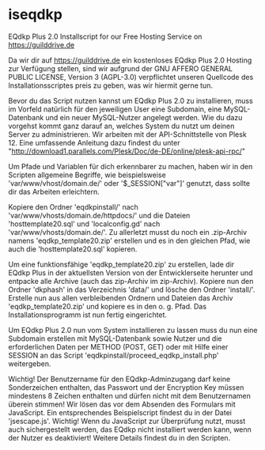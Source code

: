 # iseqdkp
EQdkp Plus 2.0 Installscript for our Free Hosting Service on https://guilddrive.de

Da wir dir auf https://guilddrive.de ein kostenloses EQdkp Plus 2.0 Hosting zur Verfügung stellen, sind wir aufgrund der GNU AFFERO GENERAL PUBLIC LICENSE, Version 3 (AGPL-3.0) verpflichtet unseren Quellcode des Installationsscriptes preis zu geben, was wir hiermit gerne tun.

Bevor du das Script nutzen kannst um EQdkp Plus 2.0 zu installieren, muss im Vorfeld natürlich für den jeweiligen User eine Subdomain, eine MySQL-Datenbank und ein neuer MySQL-Nutzer angelegt werden. Wie du dazu vorgehst kommt ganz darauf an, welches System du nutzt um deinen Server zu administrieren. Wir arbeiten mit der API-Schnittstelle von Plesk 12. Eine umfassende Anleitung dazu findest du unter "http://download1.parallels.com/Plesk/Doc/de-DE/online/plesk-api-rpc/"

Um Pfade und Variablen für dich erkennbarer zu machen, haben wir in den Scripten allgemeine Begriffe, wie beispielsweise 'var/www/vhost/domain.de/' oder '$_SESSION["var"]' genutzt, dass sollte dir das Arbeiten erleichtern.

Kopiere den Ordner 'eqdkpinstall/' nach 'var/www/vhosts/domain.de/httpdocs/' und die Dateien 'hosttemplate20.sql' und 'localconfig.gd' nach 'var/www/vhosts/domain.de/'. Zu allerletzt musst du noch ein .zip-Archiv namens 'eqdkp_template20.zip' erstellen und es in den gleichen Pfad, wie auch die 'hosttemplate20.sql' kopieren. 

Um eine funktionsfähige 'eqdkp_template20.zip' zu erstellen, lade dir EQdkp Plus in der aktuellsten Version von der Entwicklerseite herunter und entpacke alle Archive (auch das zip-Archiv im zip-Archiv). Kopiere nun den Ordner 'dkphash' in das Verzeichnis 'data/' und lösche den Ordner 'install/'. Erstelle nun aus allen verbleibenden Ordnern und Dateien das Archiv 'eqdkp_template20.zip' und kopiere es in den o. g. Pfad. Das Installationsprogramm ist nun fertig eingerichtet.

Um EQdkp Plus 2.0 nun vom System installieren zu lassen muss du nun eine Subdomain erstellen mit MySQL-Datenbank sowie Nutzer und die erforderlichen Daten per METHOD (POST, GET) oder mit Hilfe einer SESSION an das Script 'eqdkpinstall/proceed_eqdkp_install.php' weitergeben. 

Wichtig! Der Benutzername für den EQdkp-Adminzugang darf keine Sonderzeichen enthalten, das Passwort und der Encryption Key müssen mindestens 8 Zeichen enthalten und dürfen nicht mit dem Benutzernamen überein stimmen! Wir lösen das vor dem Absenden des Formulars mit JavaScript. Ein entsprechendes Beispielscript findest du in der Datei 'jsescape.js'. Wichtig! Wenn du JavaScript zur Überprüfung nutzt, musst auch sichergestellt werden, das EQdkp nicht installiert werden kann, wenn der Nutzer es deaktiviert! Weitere Details findest du in den Scripten.
